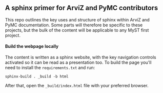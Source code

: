 ## A sphinx primer for ArviZ and PyMC contributors

This repo outlines the key uses and structure of sphinx within ArviZ and
PyMC documentation. Some parts will therefore be specific to these projects,
but the bulk of the content will be applicable to any MyST first project.


#### Build the webpage locally
The content is written as a sphinx website, with the key navigation controls
activated so it can be read as a presentation too. To build the page you'll
need to install the `requirements.txt` and run:

    sphinx-build . _build -b html

After that, open the `_build/index.html` file with your preferred browser.
